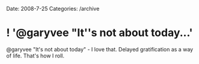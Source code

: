Date: 2008-7-25
Categories: /archive

# ! '@garyvee "It''s not about today...'

@garyvee "It's not about today" - I love that. Delayed gratification as a way of life. That's how I roll.

